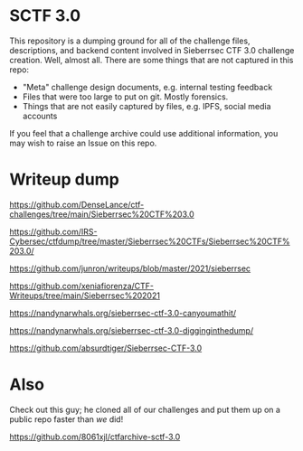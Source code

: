 # SCTF 3.0
This repository is a dumping ground for all of the challenge files, descriptions, and backend content involved in Sieberrsec CTF 3.0 challenge creation. Well, almost all. There are some things that are not captured in this repo:
 * "Meta" challenge design documents, e.g. internal testing feedback
 * Files that were too large to put on git. Mostly forensics.
 * Things that are not easily captured by files, e.g. IPFS, social media accounts

If you feel that a challenge archive could use additional information, you may wish to raise an Issue on this repo.

# Writeup dump
https://github.com/DenseLance/ctf-challenges/tree/main/Sieberrsec%20CTF%203.0

https://github.com/IRS-Cybersec/ctfdump/tree/master/Sieberrsec%20CTFs/Sieberrsec%20CTF%203.0/

https://github.com/junron/writeups/blob/master/2021/sieberrsec

https://github.com/xeniafiorenza/CTF-Writeups/tree/main/Sieberrsec%202021

https://nandynarwhals.org/sieberrsec-ctf-3.0-canyoumathit/

https://nandynarwhals.org/sieberrsec-ctf-3.0-digginginthedump/

https://github.com/absurdtiger/Sieberrsec-CTF-3.0

# Also
Check out this guy; he cloned all of our challenges and put them up on a public repo faster than _we_ did! 

https://github.com/8061xjl/ctfarchive-sctf-3.0

